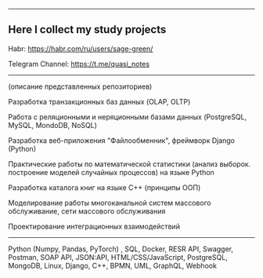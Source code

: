 ------------------------------------
  Here I collect my study projects   
------------------------------------ 
Habr:
https://habr.com/ru/users/sage-green/

Telegram Channel: https://t.me/quasi_notes

----------------------------------------------------

(описание представленных репозиториев)

Разработка транзакционных баз данных (OLAP, OLTP)

Работа с реляционными и неряционными базами данных (PostgreSQL, MySQL, MondoDB, NoSQL)

Разработка веб-приложения "Файлообменник", фреймворк Django (Python)

Практические работы по математической статистики (анализ выборок. построение моделей случайных процессов) на языке Python

Разработка каталога книг на языке C++ (принципы ООП)

Моделирование работы многоканальной систем массового обслуживание, сети массового обслуживания 

Проектирование интеграционных взаимодействий 

-------------------------------------------------------------------

Python (Numpy, Pandas, PyTorch) , SQL, Docker, RESR API, Swagger, Postman, SOAP API, JSON:API, HTML/CSS/JavaScript, PostgreSQL, MongoDB, Linux, Django, C++, BPMN, UML, GraphQL, Webhook 









